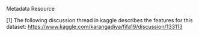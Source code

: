 Metadata Resource

[1] The following discussion thread in kaggle describes the features for this dataset:
https://www.kaggle.com/karangadiya/fifa19/discussion/133113